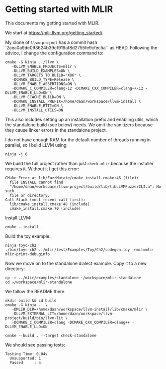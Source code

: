 # Getting started with MLIR
This documents my getting started with MLIR.

We start at https://mlir.llvm.org/getting_started/.

My clone of `llvm-project` has a commit hash `2aea0a9de093624b39cf919af8d2755fe9cfec5a`` as HEAD.
Following the advice, I change the configuration command to:

```shell
cmake -G Ninja ../llvm \
   -DLLVM_ENABLE_PROJECTS=mlir \
   -DLLVM_BUILD_EXAMPLES=ON \
   -DLLVM_TARGETS_TO_BUILD="X86" \
   -DCMAKE_BUILD_TYPE=Release \
   -DLLVM_ENABLE_ASSERTIONS=ON \
   -DCMAKE_C_COMPILER=clang-12 -DCMAKE_CXX_COMPILER=clang++-12 -DLLVM_ENABLE_LLD=ON \
   -DLLVM_CCACHE_BUILD=ON \
   -DCMAKE_INSTALL_PREFIX=/home/daan/workspace/llvm-install \
   -DLLVM_ENABLE_RTTI=ON \
   -DLLVM_INSTALL_UTILS=ON
```

This also includes setting up an installation prefix and enabling utils, which the standalone build (see below) needs.
We omit the sanitizers because they cause linker errors in the standalone project.

I do not have enough RAM for the default number of threads running in parallel, so I build LLVM using: 

```shell
ninja -j 6
```

We build the full project rather than just `check-mlir` because the installer requires it.
Without it I get this error:

```
CMake Error at lib/FuzzMutate/cmake_install.cmake:46 (file):
  file INSTALL cannot find
  "/home/daan/workspace/llvm-project/build/lib/libLLVMFuzzerCLI.a": No such
  file or directory.
Call Stack (most recent call first):
  lib/cmake_install.cmake:48 (include)
  cmake_install.cmake:70 (include)
```

Install LLVM:

```shell
cmake --install .
```

Build the toy example:

```shell
ninja toyc-ch2
./bin/toyc-ch2 ../mlir/test/Examples/Toy/Ch2/codegen.toy -emit=mlir -mlir-print-debuginfo
```

Now we move on to the standalone dialect example.
Copy it to a new directory:
```
cp -r ../mlir/examples/standalone ~/workspace/mlir-standalone
cd ~/workspace/mlir-standalone
```

We follow the README there:

```shell
mkdir build && cd build
cmake -G Ninja .. \
   -DMLIR_DIR=/home/daan/workspace/llvm-install/lib/cmake/mlir \
   -DLLVM_EXTERNAL_LIT=/home/daan/workspace/llvm-project/build/bin/llvm-lit \
   -DCMAKE_C_COMPILER=clang -DCMAKE_CXX_COMPILER=clang++ -DLLVM_ENABLE_LLD=ON

cmake --build . --target check-standalone
```

We should see passing tests:

```
Testing Time: 0.04s
  Unsupported: 1
  Passed     : 4
```